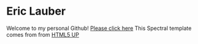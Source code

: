 # Eric Lauber

Welcome to my personal Github! [Please click here](https://EricLauber.github.io)
This Spectral template comes from from [HTML5 UP](https://html5up.net/spectral)
